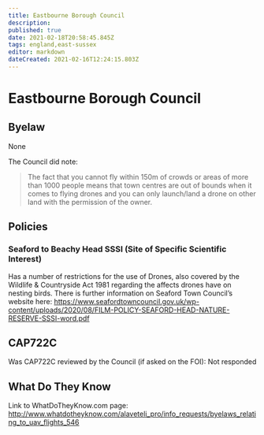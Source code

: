 ```yaml
---
title: Eastbourne Borough Council
description: 
published: true
date: 2021-02-18T20:58:45.845Z
tags: england,east-sussex
editor: markdown
dateCreated: 2021-02-16T12:24:15.803Z
---
```


# Eastbourne Borough Council


## Byelaw
None

The Council did note:
> The fact that you cannot fly within 150m of crowds or areas of more than 1000 people means that town centres are out of bounds when it comes to flying drones and you can only launch/land a drone on other land with the permission of the owner.

## Policies
### Seaford to Beachy Head SSSI (Site of Specific Scientific Interest) 
Has a number of restrictions for the use of Drones, also covered by the Wildlife & Countryside Act 1981 regarding the affects drones have on nesting birds. There is further information on Seaford Town Council’s website here: https://www.seafordtowncouncil.gov.uk/wp-content/uploads/2020/08/FILM-POLICY-SEAFORD-HEAD-NATURE-RESERVE-SSSI-word.pdf

## CAP722C

Was CAP722C reviewed by the Council (if asked on the FOI): Not responded

## What Do They Know

Link to WhatDoTheyKnow.com page:
http://www.whatdotheyknow.com/alaveteli_pro/info_requests/byelaws_relating_to_uav_flights_546

